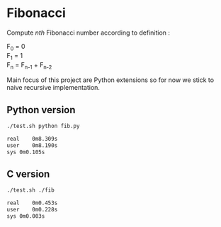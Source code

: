 # Fibonacci

Compute *nth* Fibonacci number according to definition :

F<sub>0</sub> = 0  
F<sub>1</sub> = 1  
F<sub>n</sub> = F<sub>n-1</sub> + F<sub>n-2</sub>

Main focus of this project are Python extensions so for now we stick to naive recursive implementation.

## Python version

```bash
./test.sh python fib.py                                                                                                                  

real	0m8.309s
user	0m8.190s
sys	0m0.105s
```

## C version

```bash
./test.sh ./fib                                                                                                                            

real	0m0.453s
user	0m0.228s
sys	0m0.003s
```

